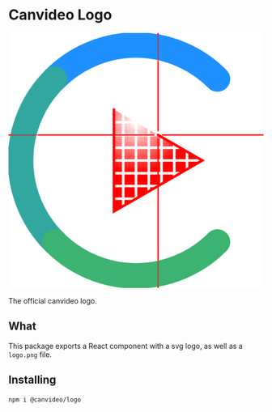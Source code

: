 # Canvideo Logo
![Canvideo Logo](https://raw.githubusercontent.com/ChocolateLoverRaj/canvideo/better/logo/dist/logo.png)

The official canvideo logo.

## What
This package exports a React component with a svg logo, as well as a `logo.png` file.

## Installing
```bash
npm i @canvideo/logo
```